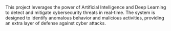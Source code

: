 This project leverages the power of Artificial Intelligence and Deep Learning to detect and mitigate cybersecurity threats in real-time. The system is designed to identify anomalous behavior and malicious activities, providing an extra layer of defense against cyber attacks.
